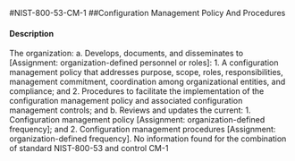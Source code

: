 #NIST-800-53-CM-1
##Configuration Management Policy And Procedures
#### Description
The organization:
  a.  Develops, documents, and disseminates to [Assignment: organization-defined personnel or roles]:
    1.  A configuration management policy that addresses purpose, scope, roles, responsibilities, management commitment, coordination among organizational entities, and compliance; and
    2.  Procedures to facilitate the implementation of the configuration management policy and associated configuration management controls; and
  b.  Reviews and updates the current:
    1.  Configuration management policy [Assignment: organization-defined frequency]; and
    2.  Configuration management procedures [Assignment: organization-defined frequency].
No information found for the combination of standard NIST-800-53 and control CM-1
